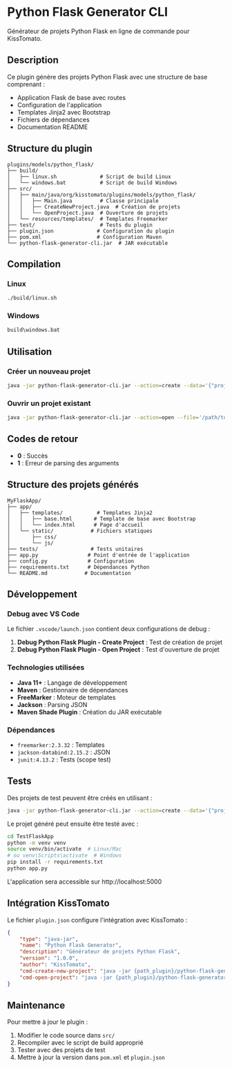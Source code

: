 # Python Flask Generator CLI

Générateur de projets Python Flask en ligne de commande pour KissTomato.

## Description

Ce plugin génère des projets Python Flask avec une structure de base comprenant :
- Application Flask de base avec routes
- Configuration de l'application
- Templates Jinja2 avec Bootstrap
- Fichiers de dépendances
- Documentation README

## Structure du plugin

```
plugins/models/python_flask/
├── build/
│   ├── linux.sh              # Script de build Linux
│   └── windows.bat           # Script de build Windows  
├── src/
│   ├── main/java/org/kisstomato/plugins/models/python_flask/
│   │   ├── Main.java         # Classe principale
│   │   ├── CreateNewProject.java  # Création de projets
│   │   └── OpenProject.java  # Ouverture de projets
│   └── resources/templates/  # Templates Freemarker
├── test/                     # Tests du plugin
├── plugin.json              # Configuration du plugin
├── pom.xml                  # Configuration Maven
└── python-flask-generator-cli.jar  # JAR exécutable
```

## Compilation

### Linux
```bash
./build/linux.sh
```

### Windows
```cmd
build\windows.bat
```

## Utilisation

### Créer un nouveau projet
```bash
java -jar python-flask-generator-cli.jar --action=create --data='{"projectName":"MyFlaskApp", "author":"John Doe"}'
```

### Ouvrir un projet existant
```bash
java -jar python-flask-generator-cli.jar --action=open --file='/path/to/project.xml'
```

## Codes de retour

- **0** : Succès
- **1** : Erreur de parsing des arguments

## Structure des projets générés

```
MyFlaskApp/
├── app/
│   ├── templates/           # Templates Jinja2
│   │   ├── base.html       # Template de base avec Bootstrap
│   │   └── index.html      # Page d'accueil
│   └── static/            # Fichiers statiques
│       ├── css/
│       └── js/
├── tests/                 # Tests unitaires
├── app.py                # Point d'entrée de l'application
├── config.py             # Configuration
├── requirements.txt      # Dépendances Python
└── README.md            # Documentation
```

## Développement

### Debug avec VS Code

Le fichier `.vscode/launch.json` contient deux configurations de debug :

1. **Debug Python Flask Plugin - Create Project** : Test de création de projet
2. **Debug Python Flask Plugin - Open Project** : Test d'ouverture de projet

### Technologies utilisées

- **Java 11+** : Langage de développement
- **Maven** : Gestionnaire de dépendances
- **FreeMarker** : Moteur de templates
- **Jackson** : Parsing JSON
- **Maven Shade Plugin** : Création du JAR exécutable

### Dépendances

- `freemarker:2.3.32` : Templates
- `jackson-databind:2.15.2` : JSON
- `junit:4.13.2` : Tests (scope test)

## Tests

Des projets de test peuvent être créés en utilisant :

```bash
java -jar python-flask-generator-cli.jar --action=create --data='{"projectName":"TestFlaskApp", "author":"Developer Test"}'
```

Le projet généré peut ensuite être testé avec :

```bash
cd TestFlaskApp
python -m venv venv
source venv/bin/activate  # Linux/Mac
# ou venv\Scripts\activate  # Windows
pip install -r requirements.txt
python app.py
```

L'application sera accessible sur http://localhost:5000

## Intégration KissTomato

Le fichier `plugin.json` configure l'intégration avec KissTomato :

```json
{
    "type": "java-jar",
    "name": "Python Flask Generator",
    "description": "Générateur de projets Python Flask",
    "version": "1.0.0",
    "author": "KissTomato",
    "cmd-create-new-project": "java -jar {path_plugin}/python-flask-generator-cli.jar --action=create --data={data}",
    "cmd-open-project": "java -jar {path_plugin}/python-flask-generator-cli.jar --action=open --file={file}"
}
```

## Maintenance

Pour mettre à jour le plugin :

1. Modifier le code source dans `src/`
2. Recompiler avec le script de build approprié
3. Tester avec des projets de test
4. Mettre à jour la version dans `pom.xml` et `plugin.json`
